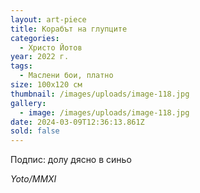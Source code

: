 ```yaml
---
layout: art-piece
title: Корабът на глупците
categories:
  - Христо Йотов
year: 2022 г.
tags:
  - Маслени бои, платно
size: 100х120 см
thumbnail: /images/uploads/image-118.jpg
gallery:
  - image: /images/uploads/image-118.jpg
date: 2024-03-09T12:36:13.861Z
sold: false
---
```

Подпис: долу дясно в синьо

*Yoto/MMXI*

